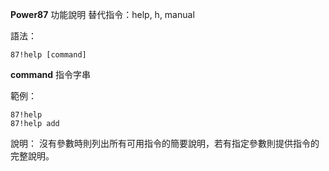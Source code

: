 **Power87** 功能說明
替代指令：help, h, manual

語法：
```
87!help [command]
```
__command__ 指令字串

範例：
```
87!help
87!help add
```
說明：
沒有參數時則列出所有可用指令的簡要說明，若有指定參數則提供指令的完整說明。
